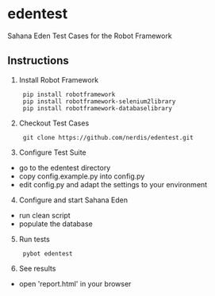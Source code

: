 edentest
========

Sahana Eden Test Cases for the Robot Framework

Instructions
------------

1. Install Robot Framework

        pip install robotframework
        pip install robotframework-selenium2library
        pip install robotframework-databaselibrary

2. Checkout Test Cases

        git clone https://github.com/nerdis/edentest.git

3. Configure Test Suite

  * go to the edentest directory
  * copy config.example.py into config.py
  * edit config.py and adapt the settings to your environment

4. Configure and start Sahana Eden

  * run clean script
  * populate the database

5. Run tests

        pybot edentest

6. See results

  * open 'report.html' in your browser

